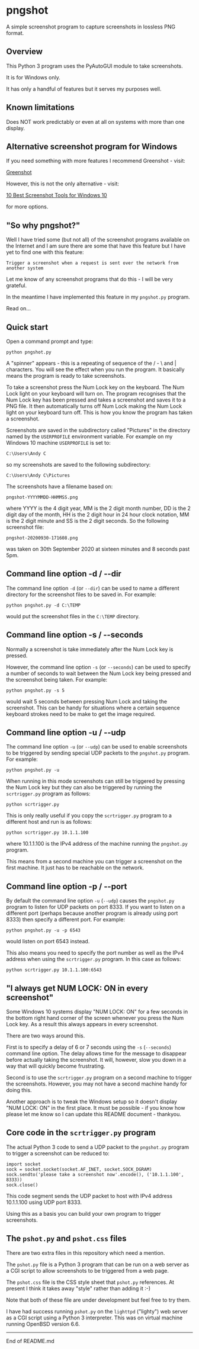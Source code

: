 # pngshot

A simple screenshot program to capture screenshots in lossless PNG format.

## Overview

This Python 3 program uses the PyAutoGUI module to take screenshots.

It is for Windows only.

It has only a handful of features but it serves my purposes well.

## Known limitations

Does NOT work predictably or even at all on systems with more than one display.

## Alternative screenshot program for Windows

If you need something with more features I recommend Greenshot - visit:

[Greenshot](http://getgreenshot.org)

However, this is not the only alternative - visit:

[10 Best Screenshot Tools for Windows 10](https://www.bettertechtips.com/windows/screenshot-tool-windows-10/)

for more options.

## "So why pngshot?"

Well I have tried some (but not all) of the screenshot programs available on
the Internet and I am sure there are some that have this feature but I have yet to
find one with this feature:

```
Trigger a screenshot when a request is sent over the network from another system
```

Let me know of any screenshot programs that do this - I will be very grateful.

In the meantime I have implemented this feature in my `pngshot.py` program.

Read on...

## Quick start

Open a command prompt and type:

```
python pngshot.py
```

A "spinner" appears - this is a repeating of sequence of the / - \ and | characters. You will
see the effect when you run the program. It basically means the program is ready to take
screenshots.

To take a screenshot press the Num Lock key on the keyboard. The Num Lock light on your keyboard
will turn on. The program recognises
that the Num Lock key has been pressed and takes a screenshot and saves it to a
PNG file. It then automatically turns off Num Lock making the Num Lock light on your
keyboard turn off. This is how you know the program has taken a screenshot.

Screenshots are saved in the subdirectory called "Pictures" in the directory
named by the `USERPROFILE` environment variable. For example on my Windows 10
machine `USERPROFILE` is set to:

```
C:\Users\Andy C
```

so my screenshots are saved to the following subdirectory:

```
C:\Users\Andy C\Pictures
```

The screenshots have a filename based on:

```
pngshot-YYYYMMDD-HHMMSS.png
```

where YYYY is the 4 digit year, MM is the 2 digit month number, DD is the 2 digit day of the
month, HH is the 2 digit hour in 24 hour clock notation, MM is the 2 digit minute and
SS is the 2 digit seconds. So the following screenshot file:

```
pngshot-20200930-171608.png
```

was taken on 30th September 2020 at sixteen minutes and 8 seconds past 5pm.

## Command line option -d / --dir

The command line option `-d` (or `--dir`) can be used to name a different directory
for the screenshot files to be saved in. For example:

```
python pngshot.py -d C:\TEMP
```

would put the screenshot files in the `C:\TEMP` directory.

## Command line option -s / --seconds

Normally a screenshot is take immediately after the Num Lock key is pressed.

However, the command line option `-s` (or `--seconds`) can be used to specify a number
of seconds to wait between the Num Lock key being pressed and the screenshot being taken.
For example:

```
python pngshot.py -s 5
```

would wait 5 seconds between pressing Num Lock and taking the screenshot. This can be handy
for situations where a certain sequence keyboard strokes need to be make to get the image required.

## Command line option -u / --udp

The command line option `-u` (or `--udp`) can be used to enable screenshots
to be triggered by sending special UDP packets to the `pngshot.py` program.
For example:

```
python pngshot.py -u
```

When running in this mode screenshots can still be triggered by pressing the Num Lock key
but they can also be triggered by running the `scrtrigger.py` program as follows:

```
python scrtrigger.py
```

This is only really useful if you copy the `scrtrigger.py` program to a different host
and run is as follows:

```
python scrtrigger.py 10.1.1.100
```

where 10.1.1.100 is the IPv4 address of the machine running the `pngshot.py` program.

This means from a second machine you can trigger a screenshot on the first machine. It just has
to be reachable on the network.

## Command line option -p / --port

By default the command line option `-u` (`--udp`) causes the `pngshot.py` program
to listen for UDP packets on port 8333. If you want to listen on a different port (perhaps
because another program is already using port 8333) then specify a different port. For example:

```
python pngshot.py -u -p 6543
```

would listen on port 6543 instead.

This also means you need to specify the port number as well as the IPv4 address when using
the `scrtrigger.py` program. In this case as follows:

```
python scrtrigger.py 10.1.1.100:6543
```

## "I always get NUM LOCK: ON in every screenshot"

Some Windows 10 systems display "NUM LOCK: ON" for a few seconds in the bottom right
hand corner of the screen whenever you press the Num Lock key. As a result this always
appears in every screenshot.

There are two ways around this.

First is to specify a delay of 6 or 7 seconds using the `-s` (`--seconds`) command line option.
The delay allows time for the message to disappear before actually taking the screenshot. It will,
however, slow you down in a way that will quickly become frustrating.

Second is to use the `scrtrigger.py` program on a second machine to trigger the
screenshots. However, you may not have a second machine handy for doing this.

Another approach is to tweak the Windows setup so it doesn't display "NUM LOCK: ON" in the
first place. It must be possible - if you know how please let me know so I can
update this README document - thankyou.

## Core code in the `scrtrigger.py` program

The actual Python 3 code to send a UDP packet to the `pngshot.py` program to trigger
a screenshot can be reduced to:

```
import socket
sock = socket.socket(socket.AF_INET, socket.SOCK_DGRAM)
sock.sendto('please take a screenshot now'.encode(), ('10.1.1.100', 8333))
sock.close()
```

This code segment sends the UDP packet to host with IPv4 address 10.1.1.100 using UDP port 8333.

Using this as a basis you can build your own program to trigger screenshots.

## The `pshot.py` and `pshot.css` files

There are two extra files in this repository which need a mention.

The `pshot.py` file is a Python 3 program that can be run on a web server as a CGI script
to allow screenshots to be triggered from a web page.

The `pshot.css` file is the CSS style sheet that `pshot.py` references. At present I think
it takes away "style" rather than adding it :-)

Note that both of these file are under development but feel free to try them.

I have had success running `pshot.py` on the `lighttpd` ("lighty") web server as a CGI script using
a Python 3 interpreter. This was on virtual machine running OpenBSD version 6.6.


---------------------------------------------------
End of README.md
